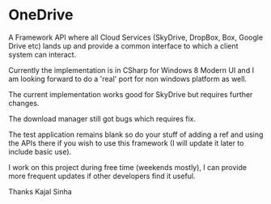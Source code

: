 OneDrive
========

A Framework API where all Cloud Services (SkyDrive, DropBox, Box, Google Drive etc) lands up and provide a common interface to which a client system can interact.


Currently the implementation is in CSharp for Windows 8 Modern UI and I am looking forward to do a 'real' port for non windows platform as well. 

The current implementation works good for SkyDrive but requires further changes. 

The download manager still got bugs which requires fix.

The test application remains blank so do your stuff of adding a ref and using the APIs there if you wish to use this framework (I will update it later to include basic use).

I work on this project during free time (weekends mostly), I can provide more frequent updates if other developers find it useful.

Thanks
Kajal Sinha
